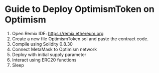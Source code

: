 
# Guide to Deploy OptimismToken on Optimism

1. Open Remix IDE: https://remix.ethereum.org
2. Create a new file OptimismToken.sol and paste the contract code.
3. Compile using Solidity 0.8.30
4. Connect MetaMask to Optimism network
5. Deploy with initial supply parameter
6. Interact using ERC20 functions
7. Sleep
